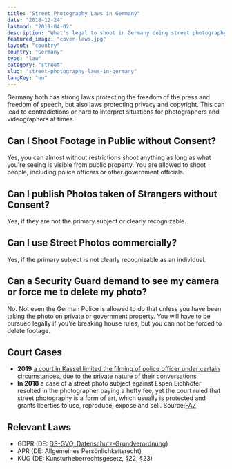 ```yaml
---
title: "Street Photography Laws in Germany"
date: "2018-12-24"
lastmod: "2019-04-02"
description: "What's legal to shoot in Germany doing street photography and where?"
featured_image: "cover-laws.jpg"
layout: "country"
country: "Germany"
type: "law"
category: "street"
slug: "street-photography-laws-in-germany"
langKey: "en"
---
```


Germany both has strong laws protecting the freedom of the press and freedom of speech, but also laws protecting privacy and copyright. This can lead to contradictions or hard to interpret situations for photographers and videographers at times.

## Can I Shoot Footage in Public without Consent?

Yes, you can almost without restrictions shoot anything as long as what you're seeing is visible from public property. You are allowed to shoot people, including police officers or other government officials.

## Can I publish Photos taken of Strangers without Consent?

Yes, if they are not the primary subject or clearly recognizable.

## Can I use Street Photos commercially?

Yes, if the primary subject is not clearly recognizable as an individual.

## Can a Security Guard demand to see my camera or force me to delete my photo?

No. Not even the German Police is allowed to do that unless you have been taking the photo on private or government property. You will have to be pursued legally if you're breaking house rules, but you can not be forced to delete footage.

## Court Cases

* **2019** [a court in Kassel limited the filming of police officer under certain circumstances, due to the private nature of their conversations](https://www.documentcloud.org/documents/6434081-LG-Kassel-1622-Js-30357-19-2-Qs-111-10.html)
* **In 2018** a case of a street photo subject against Espen Eichhöfer resulted in the photographer paying a hefty fee, yet the court ruled that street photography is a form of art, which usually is protected and grants liberties to use, reproduce, expose and sell. Source:[FAZ](https://www.faz.net/aktuell/feuilleton/debatten/verfassungsgericht-neues-gesetz-fuer-strassenfotografen-15529676.html)

## Relevant Laws

- GDPR (DE: [DS-GVO, Datenschutz-Grundverordnung][])
- APR (DE: Allgemeines Persönlichkeitsrecht)
- KUG (DE: Kunsturheberrechtsgesetz, §22, §23)

[ds-gvo, datenschutz-grundverordnung]: https://www.privacy-regulation.eu/de/index.htm
